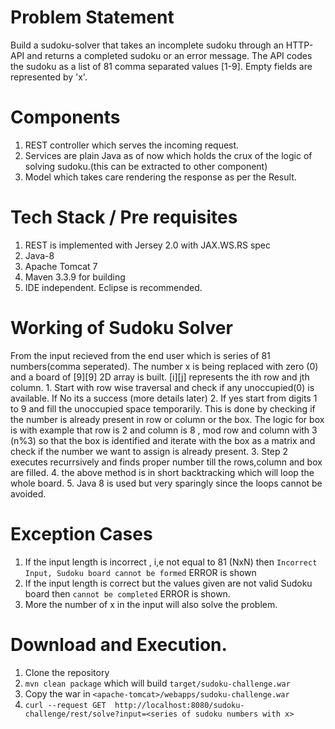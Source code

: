 # Problem Statement  
Build a sudoku-solver  that takes an incomplete sudoku through an HTTP-API and returns a completed sudoku or an error message.
 The API codes the sudoku as a list of 81 comma separated values [1-9]. Empty fields are represented by 'x'.
 
# Components
1. REST controller which serves the incoming request. 
2. Services are plain Java as of now which holds the crux of the logic of solving sudoku.(this can be extracted to other component)
3. Model which takes care rendering the response as per the Result.

# Tech Stack / Pre requisites
1. REST is implemented with Jersey 2.0 with JAX.WS.RS spec
2. Java-8
3. Apache Tomcat 7
4. Maven 3.3.9 for building
5. IDE independent. Eclipse is recommended.

# Working of Sudoku Solver

From the input recieved from the end user which is series of 81 numbers(comma seperated). The number x is being replaced with zero (0) and a board of [9][9] 2D array is built. [i][j] represents the ith row and jth column. 
    1. Start with row wise traversal and check if any unoccupied(0) is available. If No its a success (more details later)
    2. If yes start from digits 1 to 9 and fill the unoccupied space temporarily. This is done by checking if the number is already present in row or column or the box. The logic for box is with example that row is 2 and column is 8 , mod row and column with 3 (n%3) so that the box is identified and iterate with the box as a matrix and check if the number we want to assign is already present. 
    3. Step 2 executes recurrsively and finds proper number till the rows,column and box are filled.
    4. the above method is in short backtracking which will loop the whole board.
    5. Java 8 is used but very sparingly since the loops cannot be avoided.

# Exception Cases

1. If the input length is incorrect , i,e not equal to 81 (NxN) then `Incorrect Input, Sudoku board cannot be formed` ERROR is shown
2. If the input length is correct but the values given are not valid Sudoku board then `cannot be completed` ERROR is shown.
3. More the number of x in the input will also solve the problem.

# Download and Execution.

1. Clone the repository
2. `mvn clean package` which will build `target/sudoku-challenge.war`
3. Copy the war in `<apache-tomcat>/webapps/sudoku-challenge.war`
4. `curl --request GET  http://localhost:8080/sudoku-challenge/rest/solve?input=<series of sudoku numbers with x>`

 
   








